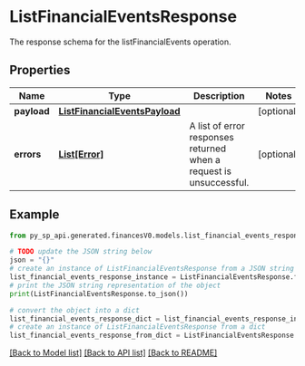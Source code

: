 # ListFinancialEventsResponse

The response schema for the listFinancialEvents operation.

## Properties

Name | Type | Description | Notes
------------ | ------------- | ------------- | -------------
**payload** | [**ListFinancialEventsPayload**](ListFinancialEventsPayload.md) |  | [optional] 
**errors** | [**List[Error]**](Error.md) | A list of error responses returned when a request is unsuccessful. | [optional] 

## Example

```python
from py_sp_api.generated.financesV0.models.list_financial_events_response import ListFinancialEventsResponse

# TODO update the JSON string below
json = "{}"
# create an instance of ListFinancialEventsResponse from a JSON string
list_financial_events_response_instance = ListFinancialEventsResponse.from_json(json)
# print the JSON string representation of the object
print(ListFinancialEventsResponse.to_json())

# convert the object into a dict
list_financial_events_response_dict = list_financial_events_response_instance.to_dict()
# create an instance of ListFinancialEventsResponse from a dict
list_financial_events_response_from_dict = ListFinancialEventsResponse.from_dict(list_financial_events_response_dict)
```
[[Back to Model list]](../README.md#documentation-for-models) [[Back to API list]](../README.md#documentation-for-api-endpoints) [[Back to README]](../README.md)


